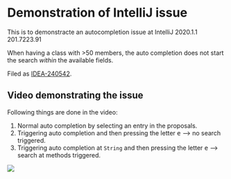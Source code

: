 # Demonstration of IntelliJ issue

This is to demonstracte an autocompletion issue at IntelliJ 2020.1.1 201.7223.91

When having a class with >50 members, the auto completion does not start the search *within* the available fields.

Filed as [IDEA-240542](https://youtrack.jetbrains.com/issue/IDEA-240542).

## Video demonstrating the issue

Following things are done in the video:

1. Normal auto completion by selecting an entry in the proposals.
2. Triggering auto completion and then pressing the letter <kbd>e</kbd> --> no search triggered.
3. Triggering auto completion at `String` and then pressing the letter <kbd>e</kbd> --> search at methods triggered.

<a href="https://www.loom.com/share/2690137cbd03452e8bc3d0368cc055db">
    <img style="max-width:300px;" src="https://cdn.loom.com/sessions/thumbnails/2690137cbd03452e8bc3d0368cc055db-with-play.gif">
</a>

<!-- markdownlint-disable-file MD033 -->
